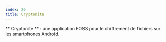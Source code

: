```yaml
---
index: 26
title: Cryptonite
---
```


** Cryptonite ** : une application FOSS pour le chiffrement de fichiers sur les smartphones Android.